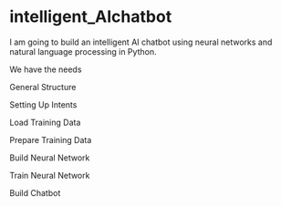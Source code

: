 # intelligent_AIchatbot
I am going to build an intelligent AI chatbot using neural networks and natural language processing in Python.


We have the needs

 General Structure

Setting Up Intents

 Load Training Data

 Prepare Training Data

 Build Neural Network

Train Neural Network

 Build Chatbot

